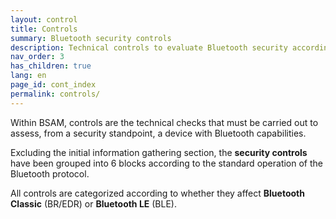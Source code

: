 ```yaml
---
layout: control
title: Controls
summary: Bluetooth security controls
description: Technical controls to evaluate Bluetooth security according to the BSAM methodology and classified according to the operation of the Bluetooth protocol
nav_order: 3
has_children: true
lang: en
page_id: cont_index
permalink: controls/
---
```


Within BSAM, controls are the technical checks that must be carried out to assess, from a security standpoint, a device with Bluetooth capabilities.

Excluding the initial information gathering section, the **security controls** have been grouped into 6 blocks according to the standard operation of the Bluetooth protocol.

All controls are categorized according to whether they affect **Bluetooth Classic** (BR/EDR) or **Bluetooth LE** (BLE).